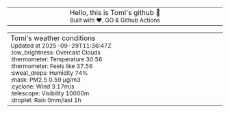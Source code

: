 
<div align="center">
<table>
<tbody>
<td align="center">
<img width="2000" height="0"><br>
Hello, this is Tomi's github 👋<br>
<sup>Built with ❤️, GO & Github Actions</sup><br>
<img width="2000" height="0">
</td>
</tbody>
</table>
</div>
<table>
<tbody>
<td align="left">
<img width="2000" height="0"><br>
Tomi's weather conditions<br>
<sup>Updated at 2025-09-29T11:36:47Z</sup><br>
<sup>:low_brightness: Overcast Clouds</sup><br>
<sup>:thermometer: Temperature 30.56 </sup><br>
<sup>:thermometer: Feels like 37.56</sup><br>
<sup>:sweat_drops: Humidity 74%</sup><br>
<sup>:mask: PM2.5 0.59 μg/m3</sup><br>
<sup>:cyclone: Wind 3.17m/s </sup><br>
<sup>:telescope: Visibility 10000m </sup><br>
<sup>:droplet: Rain 0mm/last 1h </sup><br>
<img width="2000" height="0">
</td>
<td align="left">
<img width="2000" height="0"><br>
<br>
<img width="2000" height="0">
</td>
</tbody>
</table>
</div>
    
